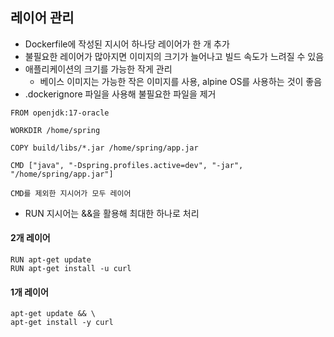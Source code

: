 ## 레이어 관리
* Dockerfile에 작성된 지시어 하나당 레이어가 한 개 추가 
* 불필요한 레이어가 많아지면 이미지의 크기가 늘어나고 빌드 속도가 느려질 수 있음 
* 애플리케이션의 크기를 가능한 작게 관리 
  * 베이스 이미지는 가능한 작은 이미지를 사용, alpine OS를 사용하는 것이 좋음 
* .dockerignore 파일을 사용해 불필요한 파일을 제거

```
FROM openjdk:17-oracle

WORKDIR /home/spring

COPY build/libs/*.jar /home/spring/app.jar

CMD ["java", "-Dspring.profiles.active=dev", "-jar", "/home/spring/app.jar"]

CMD를 제외한 지시어가 모두 레이어
```

* RUN 지시어는  &&을 활용해 최대한 하나로 처리

#### 2개 레이어

```
RUN apt-get update
RUN apt-get install -u curl
```
#### 1개 레이어
```
apt-get update && \
apt-get install -y curl
```

